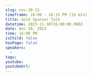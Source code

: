 ```yaml
---
slug: nov-30-12
timeframe: 16:00 - 16:15 PM (15 min)
title: Gold Sponsor Talk
datetime: 2023-11-30T16:00:00.000Z
date: Nov 30, 2023
time: 16:00 PM
isChild: false
hasPage: false
speakers:
  -
tags:
youtube:
youtubeUrl:
---
```

